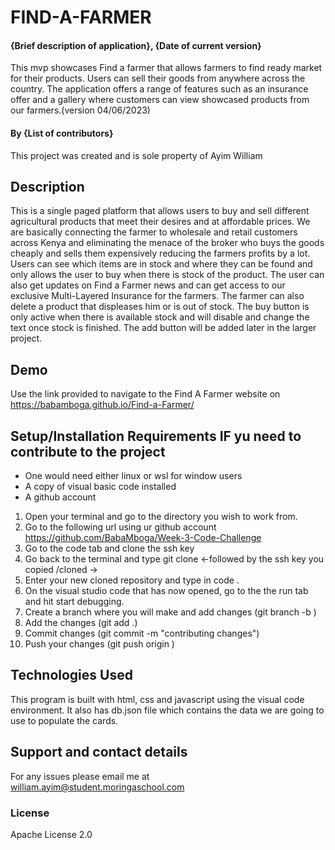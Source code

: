 # FIND-A-FARMER

#### {Brief description of application}, {Date of current version}

This mvp showcases Find a farmer that allows farmers to find ready market for their products. Users can sell their goods from anywhere across the country. The application offers a range of features such as an insurance offer and a gallery where customers can view showcased products from our farmers.(version 04/06/2023)

#### By **{List of contributors}**

This project was created and is sole property of Ayim William

## Description

This is a single paged platform that allows users to buy and sell different agricultural products that meet their desires and at affordable prices. We are basically connecting the farmer to wholesale and retail customers across Kenya and eliminating the menace of the broker who buys the goods cheaply and sells them expensively reducing the farmers profits by a lot. Users can see which items are in stock and where they can be found and only allows the user to buy when there is stock of the product. The user can also get updates on Find a Farmer news and can get access to our exclusive Multi-Layered Insurance for the farmers. The farmer can also delete a product that displeases him or is out of stock. The buy button is only active when there is available stock and will disable and change the text once stock is finished. The add button will be added later in the larger project.

## Demo

Use the link provided to navigate to the Find A Farmer website on https://babamboga.github.io/Find-a-Farmer/ 

## Setup/Installation Requirements IF yu need to contribute to the project

- One would need either linux or wsl for window users
- A copy of visual basic code installed
- A github account

1. Open your terminal and go to the directory you wish to work from.
2. Go to the following url using ur github account https://github.com/BabaMboga/Week-3-Code-Challenge
3. Go to the code tab and clone the ssh key
4. Go back to the terminal and type git clone <-followed by the ssh key you copied /cloned ->
5. Enter your new cloned repository and type in code .
6. On the visual studio code that has now opened, go to the the run tab and hit start debugging.
7. Create a branch where you will make and add changes (git branch -b <branchname>)
8. Add the changes (git add .)
9. Commit changes (git commit -m "contributing changes")
10. Push your changes (git push origin <branchname>)

## Technologies Used

This program is built with html, css and javascript using the visual code environment.
It also has db.json file which contains the data we are going to use to populate the cards.

## Support and contact details

For any issues please email me at william.ayim@student.moringaschool.com

### License

Apache License 2.0
